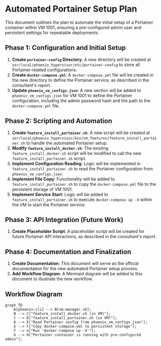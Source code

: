 # Automated Portainer Setup Plan

This document outlines the plan to automate the initial setup of a Portainer container within VM 1001, ensuring a pre-configured admin user and persistent settings for repeatable deployments.

## Phase 1: Configuration and Initial Setup

1.  **Create `portainer-config` Directory**: A new directory will be created at `usr/local/phoenix_hypervisor/etc/portainer-config` to store all Portainer-related configurations.
2.  **Create `docker-compose.yml`**: A `docker-compose.yml` file will be created in the new directory to define the Portainer service, as described in the consultant's report.
3.  **Update `phoenix_vm_configs.json`**: A new section will be added to `phoenix_vm_configs.json` for VM 1001 to define the Portainer configuration, including the admin password hash and the path to the `docker-compose.yml` file.

## Phase 2: Scripting and Automation

1.  **Create `feature_install_portainer.sh`**: A new script will be created at `usr/local/phoenix_hypervisor/bin/vm_features/feature_install_portainer.sh` to handle the automated Portainer setup.
2.  **Modify `feature_install_docker.sh`**: The existing `feature_install_docker.sh` script will be modified to call the new `feature_install_portainer.sh` script.
3.  **Implement Configuration Reading**: Logic will be implemented in `feature_install_portainer.sh` to read the Portainer configuration from `phoenix_vm_configs.json`.
4.  **Implement File Copy**: Functionality will be added to `feature_install_portainer.sh` to copy the `docker-compose.yml` file to the persistent storage of VM 1001.
5.  **Implement Service Start**: Logic will be added to `feature_install_portainer.sh` to execute `docker-compose up -d` within the VM to start the Portainer service.

## Phase 3: API Integration (Future Work)

1.  **Create Placeholder Script**: A placeholder script will be created for future Portainer API interactions, as described in the consultant's report.

## Phase 4: Documentation and Finalization

1.  **Create Documentation**: This document will serve as the official documentation for the new automated Portainer setup process.
2.  **Add Workflow Diagram**: A Mermaid diagram will be added to this document to illustrate the new workflow.

## Workflow Diagram

```mermaid
graph TD
    A[phoenix-cli] --> B[vm-manager.sh];
    B --> C["feature_install_docker.sh (in VM)"];
    C --> D["feature_install_portainer.sh (in VM)"];
    D --> E["Read Portainer config from phoenix_vm_configs.json"];
    E --> F["Copy docker-compose.yml to persistent storage"];
    F --> G["Run 'docker-compose up -d'"];
    G --> H["Portainer container is running with pre-configured admin"];